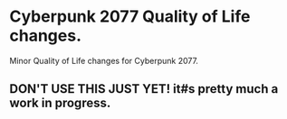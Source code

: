 # Cyberpunk 2077 Quality of Life changes.
Minor Quality of Life changes for Cyberpunk 2077.

## DON'T USE THIS JUST YET! it#s pretty much a work in progress.
